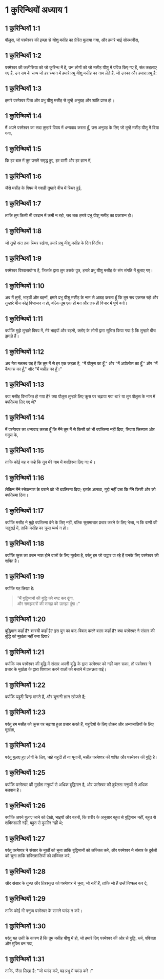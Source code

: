 # 1 कुरिन्थियों अध्याय 1

## 1 कुरिन्थियों 1:1

पौलुस, जो परमेश्वर की इच्छा से यीशु मसीह का प्रेरित बुलाया गया, और हमारे भाई सोस्थनीस,

## 1 कुरिन्थियों 1:2

परमेश्वर की कलीसिया को जो कुरिन्थ में है, उन लोगों को जो मसीह यीशु में पवित्र किए गए हैं, संत कहलाए गए हैं, उन सब के साथ जो हर स्थान में हमारे प्रभु यीशु मसीह का नाम लेते हैं, जो उनका और हमारा प्रभु है:

## 1 कुरिन्थियों 1:3

हमारे परमेश्वर पिता और प्रभु यीशु मसीह से तुम्हें अनुग्रह और शांति प्राप्त हो।

## 1 कुरिन्थियों 1:4

मैं अपने परमेश्वर का सदा तुम्हारे विषय में धन्यवाद करता हूँ, उस अनुग्रह के लिए जो तुम्हें मसीह यीशु में दिया गया,

## 1 कुरिन्थियों 1:5

कि हर बात में तुम उसमें समृद्ध हुए, हर वाणी और हर ज्ञान में,

## 1 कुरिन्थियों 1:6

जैसे मसीह के विषय में गवाही तुम्हारे बीच में स्थिर हुई,

## 1 कुरिन्थियों 1:7

ताकि तुम किसी भी वरदान में कमी न रहो, जब तक हमारे प्रभु यीशु मसीह का प्रकाशन हो।

## 1 कुरिन्थियों 1:8

जो तुम्हें अंत तक स्थिर रखेगा, हमारे प्रभु यीशु मसीह के दिन निर्दोष।

## 1 कुरिन्थियों 1:9

परमेश्वर विश्वासयोग्य है, जिसके द्वारा तुम उसके पुत्र, हमारे प्रभु यीशु मसीह के संग संगति में बुलाए गए।

## 1 कुरिन्थियों 1:10

अब मैं तुम्हें, भाइयों और बहनों, हमारे प्रभु यीशु मसीह के नाम से आग्रह करता हूँ कि तुम सब एकमत रहो और तुम्हारे बीच कोई विभाजन न हो, बल्कि तुम एक ही मन और एक ही विचार में पूर्ण बनो।

## 1 कुरिन्थियों 1:11

क्योंकि मुझे तुम्हारे विषय में, मेरे भाइयों और बहनों, क्लोए के लोगों द्वारा सूचित किया गया है कि तुम्हारे बीच झगड़े हैं।

## 1 कुरिन्थियों 1:12

अब मेरा मतलब यह है कि तुम में से हर एक कहता है, "मैं पौलुस का हूँ," और "मैं अपोलोस का हूँ," और "मैं कैफास का हूँ," और "मैं मसीह का हूँ।"

## 1 कुरिन्थियों 1:13

क्या मसीह विभाजित हो गया है? क्या पौलुस तुम्हारे लिए क्रूस पर चढ़ाया गया था? या तुम पौलुस के नाम में बपतिस्मा लिए गए थे?

## 1 कुरिन्थियों 1:14

मैं परमेश्वर का धन्यवाद करता हूँ कि मैंने तुम में से किसी को भी बपतिस्मा नहीं दिया, सिवाय क्रिस्पस और गयुस के,

## 1 कुरिन्थियों 1:15

ताकि कोई यह न कहे कि तुम मेरे नाम में बपतिस्मा लिए गए थे।

## 1 कुरिन्थियों 1:16

लेकिन मैंने स्तेफनास के घराने को भी बपतिस्मा दिया; इसके अलावा, मुझे नहीं पता कि मैंने किसी और को बपतिस्मा दिया।

## 1 कुरिन्थियों 1:17

क्योंकि मसीह ने मुझे बपतिस्मा देने के लिए नहीं, बल्कि सुसमाचार प्रचार करने के लिए भेजा, न कि वाणी की चतुराई में, ताकि मसीह का क्रूस व्यर्थ न हो।

## 1 कुरिन्थियों 1:18

क्योंकि क्रूस का वचन नाश होने वालों के लिए मूर्खता है, परंतु हम जो उद्धार पा रहे हैं उनके लिए परमेश्वर की शक्ति है।

## 1 कुरिन्थियों 1:19

क्योंकि यह लिखा है:

> "मैं बुद्धिमानों की बुद्धि को नष्ट कर दूंगा,  
> और समझदारों की समझ को उलझा दूंगा।"

## 1 कुरिन्थियों 1:20

बुद्धिमान कहाँ है? शास्त्री कहाँ है? इस युग का वाद-विवाद करने वाला कहाँ है? क्या परमेश्वर ने संसार की बुद्धि को मूर्खता नहीं बना दिया?

## 1 कुरिन्थियों 1:21

क्योंकि जब परमेश्वर की बुद्धि में संसार अपनी बुद्धि के द्वारा परमेश्वर को नहीं जान सका, तो परमेश्वर ने प्रचार के मूर्खता के द्वारा विश्वास करने वालों को बचाने में प्रसन्नता पाई।

## 1 कुरिन्थियों 1:22

क्योंकि यहूदी चिन्ह मांगते हैं, और यूनानी ज्ञान खोजते हैं;

## 1 कुरिन्थियों 1:23

परंतु हम मसीह को क्रूस पर चढ़ाया हुआ प्रचार करते हैं, यहूदियों के लिए ठोकर और अन्यजातियों के लिए मूर्खता,

## 1 कुरिन्थियों 1:24

परंतु बुलाए हुए लोगों के लिए, चाहे यहूदी हों या यूनानी, मसीह परमेश्वर की शक्ति और परमेश्वर की बुद्धि है।

## 1 कुरिन्थियों 1:25

क्योंकि परमेश्वर की मूर्खता मनुष्यों से अधिक बुद्धिमान है, और परमेश्वर की दुर्बलता मनुष्यों से अधिक बलवान है।

## 1 कुरिन्थियों 1:26

क्योंकि अपने बुलाए जाने को देखो, भाइयों और बहनों, कि शरीर के अनुसार बहुत से बुद्धिमान नहीं, बहुत से शक्तिशाली नहीं, बहुत से कुलीन नहीं थे;

## 1 कुरिन्थियों 1:27

परंतु परमेश्वर ने संसार के मूर्खों को चुना ताकि बुद्धिमानों को लज्जित करे, और परमेश्वर ने संसार के दुर्बलों को चुना ताकि शक्तिशालियों को लज्जित करे,

## 1 कुरिन्थियों 1:28

और संसार के तुच्छ और तिरस्कृत को परमेश्वर ने चुना, जो नहीं हैं, ताकि जो हैं उन्हें निष्फल कर दे,

## 1 कुरिन्थियों 1:29

ताकि कोई भी मनुष्य परमेश्वर के सामने घमंड न करे।

## 1 कुरिन्थियों 1:30

परंतु यह उसी के कारण है कि तुम मसीह यीशु में हो, जो हमारे लिए परमेश्वर की ओर से बुद्धि, धर्म, पवित्रता और मुक्ति बन गया,

## 1 कुरिन्थियों 1:31

ताकि, जैसा लिखा है: "जो घमंड करे, वह प्रभु में घमंड करे।"
